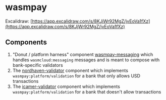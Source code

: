 # wasmpay

Excalidraw: [https://app.excalidraw.com/s/8KJjWr92MgZ/jvEoVa1fXz](https://app.excalidraw.com/s/8KJjWr92MgZ/jvEoVa1fXz)

## Components

1. "Donut / platform harness" component [wasmpay-messaging](./wasmpay-messaging/) which handles `wasmcloud:messaging` messages and is meant to compose with bank-specific validators
1. The [nordhaven-validator](./nordhaven-validator/) component which implements `wasmpay:platform/validation` for a bank that only allows USD transactions
1. The [icamer-validator](./icamer-validator/) component which implements `wasmpay:platform/validation` for a bank that doesn't allow transactions
